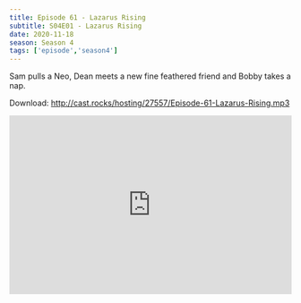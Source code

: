 ```yaml
---
title: Episode 61 - Lazarus Rising
subtitle: S04E01 - Lazarus Rising
date: 2020-11-18
season: Season 4
tags: ['episode','season4']
---
```


Sam pulls a Neo, Dean meets a new fine feathered friend and Bobby takes a nap. 

Download: http://cast.rocks/hosting/27557/Episode-61-Lazarus-Rising.mp3

<iframe src="https://cast.rocks/player/27557/Episode-61-Lazarus-Rising.mp3?episodeTitle=Episode%2061%20-%20Lazarus%20Rising&podcastTitle=Couple%20of%20Idjits&episodeDate=November%2019th%2C%202020&imageURL=https%3A%2F%2Fcast.rocks%2Fhosting%2F27557%2Ffeeds%2FCAURZ.jpg" style="border: none; min-height: 265px; max-height: 320px; max-width: 558px; min-width: 270px; width: 100%; height: 100%;" scrollbars="no"></iframe>
